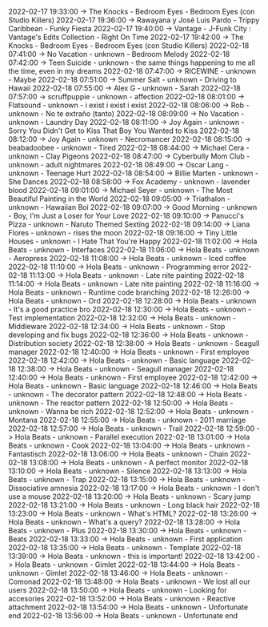2022-02-17 19:33:00 -> The Knocks - Bedroom Eyes - Bedroom Eyes (con Studio Killers)
2022-02-17 19:36:00 -> Rawayana y José Luis Pardo - Trippy Caribbean - Funky Fiesta
2022-02-17 19:40:00 -> Vantage - J-Funk City : Vantage's Edits Collection - Right On Time
2022-02-17 19:42:00 -> The Knocks - Bedroom Eyes - Bedroom Eyes (con Studio Killers)
2022-02-18 07:41:00 -> No Vacation - unknown - Bedroom Melody
2022-02-18 07:42:00 -> Teen Suicide - unknown - the same things happening to me all the time, even in my dreams
2022-02-18 07:47:00 -> RICEWINE - unknown - Maybe
2022-02-18 07:51:00 -> Summer Salt - unknown - Driving to Hawaii
2022-02-18 07:55:00 -> Alex G - unknown - Sarah
2022-02-18 07:57:00 -> scruffpuppie - unknown - affection
2022-02-18 08:01:00 -> Flatsound - unknown - i exist i exist i exist
2022-02-18 08:06:00 -> Rob - unknown - No te extraño (tanto)
2022-02-18 08:09:00 -> No Vacation - unknown - Laundry Day
2022-02-18 08:11:00 -> Joy Again - unknown - Sorry You Didn't Get to Kiss That Boy You Wanted to Kiss
2022-02-18 08:12:00 -> Joy Again - unknown - Necromancer
2022-02-18 08:15:00 -> beabadoobee - unknown - Tired
2022-02-18 08:44:00 -> Michael Cera - unknown - Clay Pigeons
2022-02-18 08:47:00 -> Cyberbully Mom Club - unknown - adult nightmares
2022-02-18 08:49:00 -> Oscar Lang - unknown - Teenage Hurt
2022-02-18 08:54:00 -> Billie Marten - unknown - She Dances
2022-02-18 08:58:00 -> Fox Academy - unknown - lavender blood
2022-02-18 09:01:00 -> Michael Seyer - unknown - The Most Beautiful Painting in the World
2022-02-18 09:05:00 -> Triathalon - unknown - Hawaiian Boi
2022-02-18 09:07:00 -> Good Morning - unknown - Boy, I'm Just a Loser for Your Love
2022-02-18 09:10:00 -> Panucci's Pizza - unknown - Naruto Themed Sexting
2022-02-18 09:14:00 -> Liana Flores - unknown - rises the moon
2022-02-18 09:16:00 -> Tiny Little Houses - unknown - I Hate That You're Happy
2022-02-18 11:02:00 -> Hola Beats - unknown - Interfaces
2022-02-18 11:06:00 -> Hola Beats - unknown - Aeropress
2022-02-18 11:08:00 -> Hola Beats - unknown - Iced coffee
2022-02-18 11:10:00 -> Hola Beats - unknown - Programming error
2022-02-18 11:13:00 -> Hola Beats - unknown - Late nite painting
2022-02-18 11:14:00 -> Hola Beats - unknown - Late nite painting
2022-02-18 11:16:00 -> Hola Beats - unknown - Runtime code branching
2022-02-18 12:26:00 -> Hola Beats - unknown - Ord
2022-02-18 12:28:00 -> Hola Beats - unknown - It's a good practice bro
2022-02-18 12:30:00 -> Hola Beats - unknown - Test implementation
2022-02-18 12:32:00 -> Hola Beats - unknown - Middleware
2022-02-18 12:34:00 -> Hola Beats - unknown - Stop developing and fix bugs
2022-02-18 12:36:00 -> Hola Beats - unknown - Distribution society
2022-02-18 12:38:00 -> Hola Beats - unknown - Seagull manager
2022-02-18 12:40:00 -> Hola Beats - unknown - First employee
2022-02-18 12:42:00 -> Hola Beats - unknown - Basic language
2022-02-18 12:38:00 -> Hola Beats - unknown - Seagull manager
2022-02-18 12:40:00 -> Hola Beats - unknown - First employee
2022-02-18 12:42:00 -> Hola Beats - unknown - Basic language
2022-02-18 12:46:00 -> Hola Beats - unknown - The decorator pattern
2022-02-18 12:48:00 -> Hola Beats - unknown - The reactor pattern
2022-02-18 12:50:00 -> Hola Beats - unknown - Wanna be rich
2022-02-18 12:52:00 -> Hola Beats - unknown - Montana
2022-02-18 12:55:00 -> Hola Beats - unknown - 2011 marriage
2022-02-18 12:57:00 -> Hola Beats - unknown - Trail
2022-02-18 12:59:00 -> Hola Beats - unknown - Parallel execution
2022-02-18 13:01:00 -> Hola Beats - unknown - Cook
2022-02-18 13:04:00 -> Hola Beats - unknown - Fantastisch
2022-02-18 13:06:00 -> Hola Beats - unknown - Chain
2022-02-18 13:08:00 -> Hola Beats - unknown - A perfect monitor
2022-02-18 13:10:00 -> Hola Beats - unknown - Silence
2022-02-18 13:13:00 -> Hola Beats - unknown - Trap
2022-02-18 13:15:00 -> Hola Beats - unknown - Dissociative amnesia
2022-02-18 13:17:00 -> Hola Beats - unknown - I don't use a mouse
2022-02-18 13:20:00 -> Hola Beats - unknown - Scary jump
2022-02-18 13:21:00 -> Hola Beats - unknown - Long black hair
2022-02-18 13:23:00 -> Hola Beats - unknown - What's HTML?
2022-02-18 13:26:00 -> Hola Beats - unknown - What's a query?
2022-02-18 13:28:00 -> Hola Beats - unknown - Plus
2022-02-18 13:30:00 -> Hola Beats - unknown - Beats
2022-02-18 13:33:00 -> Hola Beats - unknown - First application
2022-02-18 13:35:00 -> Hola Beats - unknown - Template
2022-02-18 13:39:00 -> Hola Beats - unknown - this is important!
2022-02-18 13:42:00 -> Hola Beats - unknown - Gimlet
2022-02-18 13:44:00 -> Hola Beats - unknown - Gimlet
2022-02-18 13:46:00 -> Hola Beats - unknown - Comonad
2022-02-18 13:48:00 -> Hola Beats - unknown - We lost all our users
2022-02-18 13:50:00 -> Hola Beats - unknown - Looking for accesories
2022-02-18 13:52:00 -> Hola Beats - unknown - Reactive attachment
2022-02-18 13:54:00 -> Hola Beats - unknown - Unfortunate end
2022-02-18 13:56:00 -> Hola Beats - unknown - Unfortunate end
